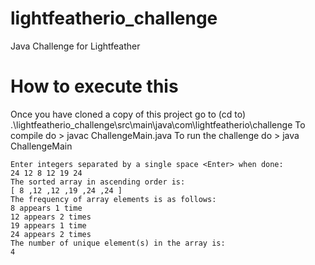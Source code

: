 # lightfeatherio_challenge
Java Challenge for Lightfeather

# How to execute this
 Once you have cloned a copy of this project go to (cd to)
 .\lightfeatherio_challenge\src\main\java\com\lightfeatherio\challenge
To compile do
\> javac ChallengeMain.java
To run the challenge do
\> java ChallengeMain

	Enter integers separated by a single space <Enter> when done:
	24 12 8 12 19 24
	The sorted array in ascending order is:
	[ 8 ,12 ,12 ,19 ,24 ,24 ]
	The frequency of array elements is as follows:
	8 appears 1 time
	12 appears 2 times
	19 appears 1 time
	24 appears 2 times
	The number of unique element(s) in the array is:
	4
